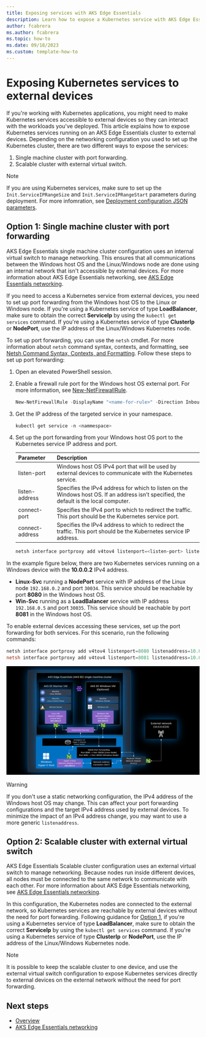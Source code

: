 ```yaml
---
title: Exposing services with AKS Edge Essentials
description: Learn how to expose a Kubernetes service with AKS Edge Essentials
author: fcabrera
ms.author: fcabrera
ms.topic: how-to
ms.date: 09/18/2023
ms.custom: template-how-to
---
```


# Exposing Kubernetes services to external devices

If you're working with Kubernetes applications, you might need to make Kubernetes services accessible to external devices so they can interact with the workloads you've deployed. This article explains how to expose Kubernetes services running on an AKS Edge Essentials cluster to external devices. Depending on the networking configuration you used to set up the Kubernetes cluster, there are two different ways to expose the services:

1. Single machine cluster with port forwarding.
2. Scalable cluster with external virtual switch.

> [!NOTE]
> If you are using Kubernetes services, make sure to set up the `Init.ServiceIPRangeSize` and `Init.ServiceIPRangeStart` parameters during deployment. For more infomration, see [Deployment configuration JSON parameters](./aks-edge-deployment-config-json.md).

## Option 1: Single machine cluster with port forwarding

AKS Edge Essentials single machine cluster configuration uses an internal virtual switch to manage networking. This ensures that all communications between the Windows host OS and the Linux/Windows node are done using an internal network that isn't accessible by external devices. For more information about AKS Edge Essentials networking, see [AKS Edge Essentials networking](./aks-edge-concept-networking.md).

If you need to access a Kubernetes service from external devices, you need to set up port forwarding from the Windows host OS to the Linux or Windows node. If you're using a Kubernetes service of type **LoadBalancer**, make sure to obtain the correct **ServiceIp** by using the `kubectl get services` command. If you're using a Kubernetes service of type **ClusterIp** or **NodePort**, use the IP address of the Linux/Windows Kubernetes node.

To set up port forwarding, you can use the `netsh` cmdlet. For more information about `netsh` command syntax, contexts, and formatting, see [Netsh Command Syntax, Contexts, and Formatting](/windows-server/networking/technologies/netsh/netsh-contexts). Follow these steps to set up port forwarding:

1. Open an elevated PowerShell session.
1. Enable a firewall rule port for the Windows host OS external port. For more information, see [New-NetFirewallRule](/powershell/module/netsecurity/new-netfirewallrule).
    ```powershell
    New-NetFirewallRule -DisplayName "<name-for-rule>" -Direction Inbound -LocalPort <Windows-host-OS-external-port> -Action Allow
    ```
1. Get the IP address of the targeted service in your namespace.
    ```powershell
    kubectl get service -n <nammespace>
    ```
1. Set up the port forwarding from your Windows host OS port to the Kubernetes service IP address and port.

    | Parameter | Description |
    | --------- | ----------- |
    | listen-port | Windows host OS IPv4 port that will be used by external devices to communicate with the Kubernetes service. | 
    | listen-address | Specifies the IPv4 address for which to listen on the Windows host OS. If an address isn't specified, the default is the local computer. |
    | connect-port | Specifies the IPv4 port to which to redirect the traffic. This port should be the Kubernetes service port. | 
    | connect-address | Specifies the IPv4 address to which to redirect the traffic. This port should be the Kubernetes service IP address. |

     ```powershell
    netsh interface portproxy add v4tov4 listenport=<listen-port> listenaddress=<listen-address> connectport=<connect-port> connectaddress=<connect-address>
    ```

In the example figure below, there are two Kubernetes services running on a Windows device with the **10.0.0.2** IPv4 address. 

- **Linux-Svc** running a **NodePort** service with IP address of the Linux node `192.168.0.2` and port `30034`. This service should be reachable by port **8080** in the Windows host OS. 
- **Win-Svc** running as a **LoadBalancer** service with IP address `192.168.0.5` and port `30035`. This service should be reachable by port **8081** in the Windows host OS. 

To enable external devices accessing these services, set up the port forwarding for both services. For this scenario, run the following commands:

```powershell
netsh interface portproxy add v4tov4 listenport=8080 listenaddress=10.0.0.2 connectport=30034 connectaddress=192.168.0.2
netsh interface portproxy add v4tov4 listenport=8081 listenaddress=10.0.0.2 connectport=30035 connectaddress=192.168.0.5
```

![Screenshot showing internal network port forwarding.](media/aks-edge/aks-edge-expose-service-internal-network.png)

> [!WARNING]
> If you don't use a static networking configuration, the IPv4 address of the Windows host OS may change. This can affect your port forwarding configurations and the target IPv4 address used by external devices. To minimize the impact of an IPv4 address change, you may want to use a more generic `listenaddress`.

## Option 2: Scalable cluster with external virtual switch

AKS Edge Essentials Scalable cluster configuration uses an external virtual switch to manage networking. Because nodes run inside different devices, all nodes must be connected to the same network to communicate with each other. For more information about AKS Edge Essentials networking, see [AKS Edge Essentials networking](./aks-edge-concept-networking.md).

In this configuration, the Kubernetes nodes are connected to the external network, so Kubernetes services are reachable by external devices without the need for port forwarding. Following guidance for [Option 1](#option-1-single-machine-cluster-with-port-forwarding), if you're using a Kubernetes service of type **LoadBalancer**, make sure to obtain the correct **ServiceIp** by using the `kubectl get services` command. If you're using a Kubernetes service of type **ClusterIp** or **NodePort**, use the IP address of the Linux/Windows Kubernetes node.

> [!NOTE]
>It is possible to keep the scalable cluster to one device, and use the external virtual switch configuration to expose Kubernetes services directly to external devices on the external network without the need for port forwarding.

## Next steps

- [Overview](aks-edge-overview.md)
- [AKS Edge Essentials networking](aks-edge-concept-networking.md)
